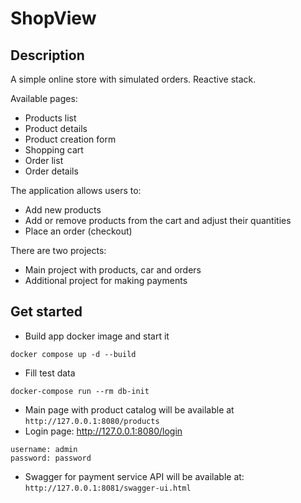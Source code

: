 # ShopView

## Description

A simple online store with simulated orders. Reactive stack.

Available pages:
- Products list
- Product details
- Product creation form
- Shopping cart
- Order list
- Order details

The application allows users to:
- Add new products
- Add or remove products from the cart and adjust their quantities
- Place an order (checkout)

There are two projects:
- Main project with products, car and orders
- Additional project for making payments


## Get started

- Build app docker image and start it
```shell
docker compose up -d --build
```

- Fill test data
```shell
docker-compose run --rm db-init
```

- Main page with product catalog will be available at `http://127.0.0.1:8080/products`
- Login page: http://127.0.0.1:8080/login
```
username: admin
password: password
```

- Swagger for payment service API will be available at: `http://127.0.0.1:8081/swagger-ui.html`
